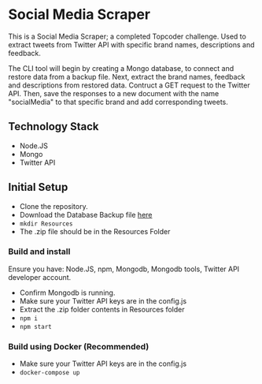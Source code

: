 # Social Media Scraper

This is a Social Media Scraper; a completed Topcoder challenge. Used to extract tweets from Twitter API with specific brand names, descriptions and feedback.

The CLI tool will begin by creating a Mongo database, to connect and restore data from a backup file. Next, extract the brand names, feedback and descriptions from restored data. Contruct a GET request to the Twitter API. Then, save the responses to a new document with the name "socialMedia" to that specific brand and add corresponding tweets. 

## Technology Stack
* Node.JS
* Mongo
* Twitter API

## Initial Setup
* Clone the repository.
* Download the Database Backup file [here](https://drive.google.com/file/d/1QpGvgFqjzxJzTFsyBZq8Px-Beyeenqxq/view?usp=sharing)
* `mkdir Resources`
* The .zip file should be in the Resources Folder
    
### Build and install
Ensure you have: Node.JS, npm, Mongodb, Mongodb tools, Twitter API developer account.

* Confirm Mongodb is running.
* Make sure your Twitter API keys are in the config.js
* Extract the .zip folder contents in Resources folder
* `npm i`
* `npm start`

### Build using Docker (Recommended)
* Make sure your Twitter API keys are in the config.js
* `docker-compose up`
